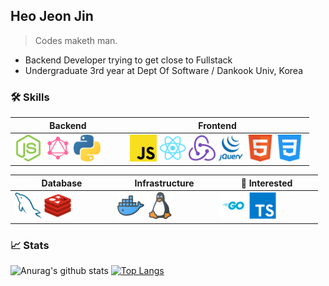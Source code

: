 ## Heo Jeon Jin
> Codes maketh man.
- Backend Developer trying to get close to Fullstack
- Undergraduate 3rd year at Dept Of Software / Dankook Univ, Korea

### 🛠️ Skills

<table>
<thead>
  <tr>
    <th width="170">Backend</th>
    <th width="280">Frontend</th>
  </tr>
</thead>
<tbody>
  <tr>
    <td >
        <img src="icons/nodejs.png" width="43" />
        <img src="icons/graphql.png" width="43" />
        <img src="icons/python.png" width="43" />
    </td>
    <td>
        <img src="icons/javascript.png" width="43" />
        <img src="icons/react.png" width="43" />
        <img src="icons/redux.png" width="43" />
        <img src="icons/jquery.png" width="43" />
        <img src="icons/html.png" width="43" />
        <img src="icons/css.png" width="43" />
    </td>
  </tr>
</tbody>
</table>

<table>
<thead>
  <tr>
    <th width="150">Database</th>
    <th width="150">Infrastructure</th>
    <th width="150">🤔 Interested</th>
  </tr>
</thead>
<tbody>
  <tr>
    <td>
        <img src="icons/mysql.png" width="43" />
        <img src="icons/redis.png" width="43" />
    </td>
    <td>
        <img src="icons/docker.png" width="43" />
        <img src="icons/linux.png" width="43" />
    </td>
    <td>
        <img src="icons/go.png" width="43" />
        <img src="icons/typescript.png" width="43" />
    </td>
  </tr>
</tbody>
</table>

### 📈 Stats
![Anurag's github stats](https://github-readme-stats.vercel.app/api?username=zinirun&show_icons=true&theme=radical&hide=prs,issues,contribs&hide_border=true&hide_title=true&hide_rank=true)
[![Top Langs](https://github-readme-stats.vercel.app/api/top-langs/?username=anuraghazra&layout=compact)](https://github.com/zinirun)